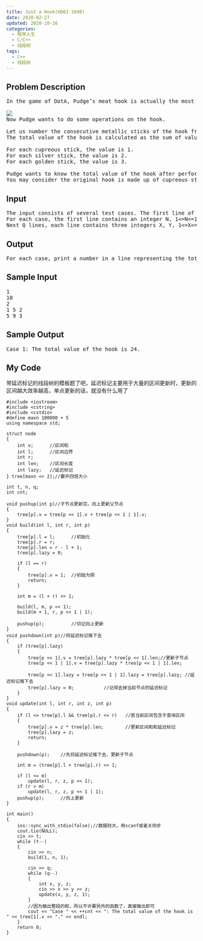 ```yaml
---
title: Just a Hook(HDOJ 1698)
date: 2020-02-27
updated: 2020-10-16
categories:
  - 程序人生
  - C/C++
  - 线段树
tags:
  - C++
  - 线段树
---
```



<h2><strong>Problem Description</strong> </h2>


<pre>In the game of DotA, Pudge’s meat hook is actually the most horrible thing for most of the heroes. The hook is made up of several consecutive metallic sticks which are of the same length.<br /><br /><img class="aligncenter" src="http://acm.hdu.edu.cn/data/images/C116-1010-1.JPG" /><br />Now Pudge wants to do some operations on the hook.<br /><br />Let us number the consecutive metallic sticks of the hook from 1 to N. For each operation, Pudge can change the consecutive metallic sticks, numbered from X to Y, into cupreous sticks, silver sticks or golden sticks.<br />The total value of the hook is calculated as the sum of values of N metallic sticks. More precisely, the value for each kind of stick is calculated as follows:<br /><br />For each cupreous stick, the value is 1.<br />For each silver stick, the value is 2.<br />For each golden stick, the value is 3.<br /><br />Pudge wants to know the total value of the hook after performing the operations.<br />You may consider the original hook is made up of cupreous sticks.</pre>


<h2><strong>Input</strong> </h2>



<pre class="wp-block-preformatted">The input consists of several test cases. The first line of the input is the number of the cases. There are no more than 10 cases.
For each case, the first line contains an integer N, 1&lt;=N&lt;=100,000, which is the number of the sticks of Pudge’s meat hook and the second line contains an integer Q, 0&lt;=Q&lt;=100,000, which is the number of the operations.
Next Q lines, each line contains three integers X, Y, 1&lt;=X&lt;=Y&lt;=N, Z, 1&lt;=Z&lt;=3, which defines an operation: change the sticks numbered from X to Y into the metal kind Z, where Z=1 represents the cupreous kind, Z=2 represents the silver kind and Z=3 represents the golden kind. </pre>



<h2><strong>Output</strong> </h2>



<pre class="wp-block-preformatted">For each case, print a number in a line representing the total value of the hook after the operations. Use the format in the example. </pre>



<h2><strong>Sample Input</strong> </h2>



<pre class="wp-block-preformatted">1
10
2
1 5 2
5 9 3</pre>



<h2><strong>Sample Output</strong> </h2>



<pre class="wp-block-preformatted">Case 1: The total value of the hook is 24.</pre>



<h2>My Code</h2>



<p>带延迟标记的线段树的模板题了吧，延迟标记主要用于大量的区间更新时，更新的区间越大效率越高，单点更新的话，就没有什么用了</p>



<pre class="wp-block-code"><code lang="cpp" class="language-cpp line-numbers">#include &lt;iostream>
#include &lt;cstring>
#include &lt;cstdio>
#define maxn 100000 + 5
using namespace std;

struct node
{
    int v;      //区间和
    int l;      //区间边界
    int r;
    int len;    //区间长度
    int lazy;   //延迟标记
} tree[maxn &lt;&lt; 2];//要开四倍大小

int t, n, q;
int cnt;

void pushup(int p)//子节点更新完，向上更新父节点
{
    tree[p].v = tree[p &lt;&lt; 1].v + tree[p &lt;&lt; 1 | 1].v;
}
void build(int l, int r, int p)
{
    tree[p].l = l;      //初始化
    tree[p].r = r;
    tree[p].len = r - l + 1;
    tree[p].lazy = 0;

    if (l == r)
    {
        tree[p].v = 1;  //初始为铜
        return;
    }

    int m = (l + r) >> 1;

    build(l, m, p &lt;&lt; 1);
    build(m + 1, r, p &lt;&lt; 1 | 1);

    pushup(p);          //切记向上更新
}
void pushdown(int p)//将延迟标记推下去
{
    if (tree[p].lazy)
    {
        tree[p &lt;&lt; 1].v = tree[p].lazy * tree[p &lt;&lt; 1].len;//更新子节点
        tree[p &lt;&lt; 1 | 1].v = tree[p].lazy * tree[p &lt;&lt; 1 | 1].len;

        tree[p &lt;&lt; 1].lazy = tree[p &lt;&lt; 1 | 1].lazy = tree[p].lazy; //延迟标记推下去
        tree[p].lazy = 0;           //记得去掉当前节点的延迟标记
    }
}
void update(int l, int r, int z, int p)
{
    if (l &lt;= tree[p].l &amp;&amp; tree[p].r &lt;= r)   //若当前区间包含于查询区间
    {
        tree[p].v = z * tree[p].len;        //更新区间和和延迟标记
        tree[p].lazy = z;
        return;
    }

    pushdown(p);    //先将延迟标记推下去，更新子节点

    int m = (tree[p].l + tree[p].r) >> 1;

    if (l &lt;= m)
        update(l, r, z, p &lt;&lt; 1);
    if (r > m)
        update(l, r, z, p &lt;&lt; 1 | 1);
    pushup(p);      //向上更新
}

int main()
{
    ios::sync_with_stdio(false);//数据较大，用scanf或者关同步
    cout.tie(NULL);
    cin >> t;
    while (t--)
    {
        cin >> n;
        build(1, n, 1);

        cin >> q;
        while (q--)
        {
            int x, y, z;
            cin >> x >> y >> z;
            update(x, y, z, 1);
        }
        //因为输出整段的和，所以不许要另外的函数了，直接输出即可
        cout &lt;&lt; "Case " &lt;&lt; ++cnt &lt;&lt; ": The total value of the hook is " &lt;&lt; tree[1].v &lt;&lt; "." &lt;&lt; endl;
    }
    return 0;
}</code></pre>
